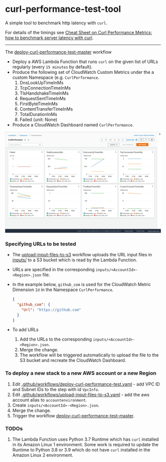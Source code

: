 # curl-performance-test-tool

A simple tool to benchmark http latency with `curl`.

For details of the timings see [Cheat Sheet on Curl Performance Metrics: how to benchmark server latency with curl](https://speedtestdemon.com/a-guide-to-curls-performance-metrics-how-to-analyze-a-speed-test-result/).

---

The [deploy-curl-performance-test-master](https://github.com/kyhau/curl-performance-test-tool/actions/workflows/deploy-curl-performance-test-master.yaml) workflow
- Deploy a AWS Lambda Function that runs `curl` on the given list of URLs regularly (every `15 minutes` by default).
- Produce the following set of CloudWatch Custom Metrics under the a custom Namespace (e.g. `CurlPerformance`.
    1. DnsLookUpTimeInMs
    2. TcpConnectionTimeInMs
    3. TlsHandshakeTimeInMs
    4. RequestSentTimeInMs
    5. FirstByteTimeInMs
    6. ContentTransferTimeInMs
    7. TotalDurationInMs
    8. Failed (unit: None)
- Produce a CloudWatch Dashboard named `CurlPerformance`.

![CloudWatchDashboard-01](docs/CloudWatchDashboard-01.png)

### Specifying URLs to be tested

- The [upload-input-files-to-s3](https://github.com/kyhau/curl-performance-test-tool/actions/workflows/upload-input-files-to-s3.yaml) workflow uploads the URL input files in [inputs/](inputs/) to a S3 bucket which is read by the Lambda Function.

- URLs are specified in the corresponding `inputs/<AccountId>-<Region>.json` file.

- In the example below, `github_com` is used for the CloudWatch Metric Dimension `Id` in the Namespace `CurlPerformance`.

    ```json
    {
      "github_com": {
        "Url": "https://github.com"
      }
    }
    ```

- To add URLs
    1. Add the URLs to the corresponding `inputs/<AccountId>-<Region>.json`.
    2. Merge the change.
    3. The workflow will be triggered automatically to upload the file to the S3 bucket and recreate the CloudWatch Dashboard.

### To deploy a new stack to a new AWS account or a new Region

1. Edit [.github/workflows/deploy-curl-performance-test.yaml](.github/workflows/deploy-curl-performance-test.yaml) - add VPC ID and Subnet IDs to the step with id `VpcInfo`.
2. Edit [.github/workflows/upload-input-files-to-s3.yaml](.github/workflows/upload-input-files-to-s3.yaml) - add the aws account alias to `accountenvironment`.
3. Create `inputs/<AccountId>-<Region>.json`.
4. Merge the change.
5. Trigger the workflow [deploy-curl-performance-test-master](https://github.com/kyhau/curl-performance-test-tool/actions/workflows/deploy-curl-performance-test-master.yaml).

### TODOs

1. The Lambda Function uses Python 3.7 Runtime which has `curl` installed in its Amazon Linux 1 environment.  Some work is required to update the Runtime to Python 3.8 or 3.9 which do not have `curl` installed in the Amazon Linux 2 environment.

